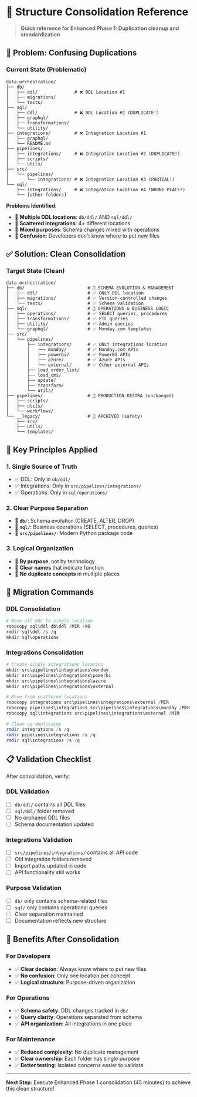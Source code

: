 # 📁 Structure Consolidation Reference

> **Quick reference for Enhanced Phase 1: Duplication cleanup and standardization**

## 🚨 **Problem: Confusing Duplications**

### **Current State (Problematic)**
```
data-orchestration/
├── db/
│   ├── ddl/              # ❌ DDL Location #1
│   ├── migrations/
│   └── tests/
├── sql/
│   ├── ddl/              # ❌ DDL Location #2 (DUPLICATE!)
│   ├── graphql/
│   ├── transformations/
│   └── utility/
├── integrations/         # ❌ Integration Location #1
│   ├── graphql/
│   └── README.md
├── pipelines/
│   ├── integrations/     # ❌ Integration Location #2 (DUPLICATE!)
│   ├── scripts/
│   └── utils/
├── src/
│   └── pipelines/
│       └── integrations/ # ❌ Integration Location #3 (PARTIAL!)
└── sql/
    ├── integrations/     # ❌ Integration Location #4 (WRONG PLACE!)
    └── [other folders]
```

**Problems Identified**:
- 🔴 **Multiple DDL locations**: `db/ddl/` AND `sql/ddl/`
- 🔴 **Scattered integrations**: 4+ different locations
- 🔴 **Mixed purposes**: Schema changes mixed with operations
- 🔴 **Confusion**: Developers don't know where to put new files

## ✅ **Solution: Clean Consolidation**

### **Target State (Clean)**
```
data-orchestration/
├── db/                        # 📁 SCHEMA EVOLUTION & MANAGEMENT
│   ├── ddl/                   # ✅ ONLY DDL location
│   ├── migrations/            # ✅ Version-controlled changes  
│   └── tests/                 # ✅ Schema validation
├── sql/                       # 📁 OPERATIONS & BUSINESS LOGIC
│   ├── operations/            # ✅ SELECT queries, procedures
│   ├── transformations/       # ✅ ETL queries
│   ├── utility/               # ✅ Admin queries
│   └── graphql/               # ✅ Monday.com templates
├── src/
│   └── pipelines/
│       ├── integrations/      # ✅ ONLY integrations location
│       │   ├── monday/        # ✅ Monday.com APIs
│       │   ├── powerbi/       # ✅ PowerBI APIs
│       │   ├── azure/         # ✅ Azure APIs
│       │   └── external/      # ✅ Other external APIs
│       ├── load_order_list/
│       ├── load_cms/
│       ├── update/
│       ├── transform/
│       └── utils/
├── pipelines/                 # 📁 PRODUCTION KESTRA (unchanged)
│   ├── scripts/
│   ├── utils/
│   └── workflows/
└── __legacy/                  # 📁 ARCHIVED (safety)
    ├── src/
    ├── utils/
    └── templates/
```

## 🎯 **Key Principles Applied**

### **1. Single Source of Truth**
- ✅ DDL: Only in `db/ddl/`
- ✅ Integrations: Only in `src/pipelines/integrations/`
- ✅ Operations: Only in `sql/operations/`

### **2. Clear Purpose Separation**
- 📁 **`db/`**: Schema evolution (CREATE, ALTER, DROP)
- 📁 **`sql/`**: Business operations (SELECT, procedures, queries)
- 📁 **`src/pipelines/`**: Modern Python package code

### **3. Logical Organization**
- 🎯 **By purpose**, not by technology
- 🎯 **Clear names** that indicate function
- 🎯 **No duplicate concepts** in multiple places

## 🔧 **Migration Commands**

### **DDL Consolidation**
```powershell
# Move all DDL to single location
robocopy sql\ddl db\ddl /MIR /XO
rmdir sql\ddl /s /q
mkdir sql\operations
```

### **Integrations Consolidation**  
```powershell
# Create single integrations location
mkdir src\pipelines\integrations\monday
mkdir src\pipelines\integrations\powerbi
mkdir src\pipelines\integrations\azure
mkdir src\pipelines\integrations\external

# Move from scattered locations
robocopy integrations src\pipelines\integrations\external /MIR
robocopy pipelines\integrations src\pipelines\integrations\monday /MIR
robocopy sql\integrations src\pipelines\integrations\external /MIR

# Clean up duplicates
rmdir integrations /s /q
rmdir pipelines\integrations /s /q
rmdir sql\integrations /s /q
```

## 📋 **Validation Checklist**

After consolidation, verify:

### **DDL Validation**
- [ ] `db/ddl/` contains all DDL files
- [ ] `sql/ddl/` folder removed
- [ ] No orphaned DDL files
- [ ] Schema documentation updated

### **Integrations Validation**  
- [ ] `src/pipelines/integrations/` contains all API code
- [ ] Old integration folders removed
- [ ] Import paths updated in code
- [ ] API functionality still works

### **Purpose Validation**
- [ ] `db/` only contains schema-related files
- [ ] `sql/` only contains operational queries
- [ ] Clear separation maintained
- [ ] Documentation reflects new structure

## 🚀 **Benefits After Consolidation**

### **For Developers**
- ✅ **Clear decision**: Always know where to put new files
- ✅ **No confusion**: Only one location per concept
- ✅ **Logical structure**: Purpose-driven organization

### **For Operations**
- ✅ **Schema safety**: DDL changes tracked in `db/`
- ✅ **Query clarity**: Operations separated from schema
- ✅ **API organization**: All integrations in one place

### **For Maintenance**
- ✅ **Reduced complexity**: No duplicate management
- ✅ **Clear ownership**: Each folder has single purpose
- ✅ **Better testing**: Isolated concerns easier to validate

---

**Next Step**: Execute Enhanced Phase 1 consolidation (45 minutes) to achieve this clean structure!
